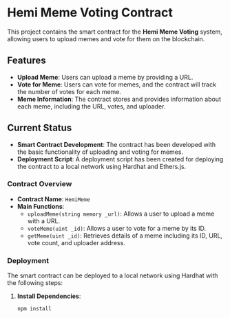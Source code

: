 # Hemi Meme Voting Contract

This project contains the smart contract for the **Hemi Meme Voting** system, allowing users to upload memes and vote for them on the blockchain.

## Features

- **Upload Meme**: Users can upload a meme by providing a URL.
- **Vote for Meme**: Users can vote for memes, and the contract will track the number of votes for each meme.
- **Meme Information**: The contract stores and provides information about each meme, including the URL, votes, and uploader.

## Current Status

- **Smart Contract Development**: The contract has been developed with the basic functionality of uploading and voting for memes.
- **Deployment Script**: A deployment script has been created for deploying the contract to a local network using Hardhat and Ethers.js.

### Contract Overview

- **Contract Name**: `HemiMeme`
- **Main Functions**:
  - `uploadMeme(string memory _url)`: Allows a user to upload a meme with a URL.
  - `voteMeme(uint _id)`: Allows a user to vote for a meme by its ID.
  - `getMeme(uint _id)`: Retrieves details of a meme including its ID, URL, vote count, and uploader address.

### Deployment

The smart contract can be deployed to a local network using Hardhat with the following steps:

1. **Install Dependencies**:
   ```bash
   npm install

